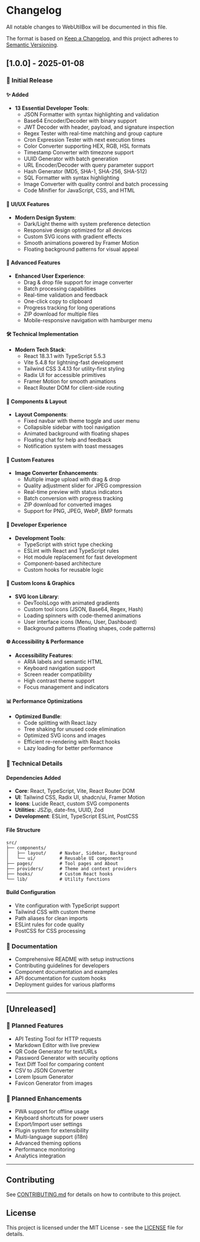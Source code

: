 # Changelog

All notable changes to WebUtilBox will be documented in this file.

The format is based on [Keep a Changelog](https://keepachangelog.com/en/1.0.0/),
and this project adheres to [Semantic Versioning](https://semver.org/spec/v2.0.0.html).

## [1.0.0] - 2025-01-08

### 🎉 Initial Release

#### ✨ Added
- **13 Essential Developer Tools**:
  - JSON Formatter with syntax highlighting and validation
  - Base64 Encoder/Decoder with binary support
  - JWT Decoder with header, payload, and signature inspection
  - Regex Tester with real-time matching and group capture
  - Cron Expression Tester with next execution times
  - Color Converter supporting HEX, RGB, HSL formats
  - Timestamp Converter with timezone support
  - UUID Generator with batch generation
  - URL Encoder/Decoder with query parameter support
  - Hash Generator (MD5, SHA-1, SHA-256, SHA-512)
  - SQL Formatter with syntax highlighting
  - Image Converter with quality control and batch processing
  - Code Minifier for JavaScript, CSS, and HTML

#### 🎨 UI/UX Features
- **Modern Design System**:
  - Dark/Light theme with system preference detection
  - Responsive design optimized for all devices
  - Custom SVG icons with gradient effects
  - Smooth animations powered by Framer Motion
  - Floating background patterns for visual appeal

#### 🚀 Advanced Features
- **Enhanced User Experience**:
  - Drag & drop file support for image converter
  - Batch processing capabilities
  - Real-time validation and feedback
  - One-click copy to clipboard
  - Progress tracking for long operations
  - ZIP download for multiple files
  - Mobile-responsive navigation with hamburger menu

#### 🛠️ Technical Implementation
- **Modern Tech Stack**:
  - React 18.3.1 with TypeScript 5.5.3
  - Vite 5.4.8 for lightning-fast development
  - Tailwind CSS 3.4.13 for utility-first styling
  - Radix UI for accessible primitives
  - Framer Motion for smooth animations
  - React Router DOM for client-side routing

#### 📱 Components & Layout
- **Layout Components**:
  - Fixed navbar with theme toggle and user menu
  - Collapsible sidebar with tool navigation
  - Animated background with floating shapes
  - Floating chat for help and feedback
  - Notification system with toast messages

#### 🎯 Custom Features
- **Image Converter Enhancements**:
  - Multiple image upload with drag & drop
  - Quality adjustment slider for JPEG compression
  - Real-time preview with status indicators
  - Batch conversion with progress tracking
  - ZIP download for converted images
  - Support for PNG, JPEG, WebP, BMP formats

#### 🔧 Developer Experience
- **Development Tools**:
  - TypeScript with strict type checking
  - ESLint with React and TypeScript rules
  - Hot module replacement for fast development
  - Component-based architecture
  - Custom hooks for reusable logic

#### 🎨 Custom Icons & Graphics
- **SVG Icon Library**:
  - DevToolsLogo with animated gradients
  - Custom tool icons (JSON, Base64, Regex, Hash)
  - Loading spinners with code-themed animations
  - User interface icons (Menu, User, Dashboard)
  - Background patterns (floating shapes, code patterns)

#### 🌐 Accessibility & Performance
- **Accessibility Features**:
  - ARIA labels and semantic HTML
  - Keyboard navigation support
  - Screen reader compatibility
  - High contrast theme support
  - Focus management and indicators

#### 📊 Performance Optimizations
- **Optimized Bundle**:
  - Code splitting with React.lazy
  - Tree shaking for unused code elimination
  - Optimized SVG icons and images
  - Efficient re-rendering with React hooks
  - Lazy loading for better performance

### 🔧 Technical Details

#### Dependencies Added
- **Core**: React, TypeScript, Vite, React Router DOM
- **UI**: Tailwind CSS, Radix UI, shadcn/ui, Framer Motion
- **Icons**: Lucide React, custom SVG components
- **Utilities**: JSZip, date-fns, UUID, Zod
- **Development**: ESLint, TypeScript ESLint, PostCSS

#### File Structure
```
src/
├── components/
│   ├── layout/     # Navbar, Sidebar, Background
│   └── ui/         # Reusable UI components
├── pages/          # Tool pages and About
├── providers/      # Theme and context providers
├── hooks/          # Custom React hooks
└── lib/            # Utility functions
```

#### Build Configuration
- Vite configuration with TypeScript support
- Tailwind CSS with custom theme
- Path aliases for clean imports
- ESLint rules for code quality
- PostCSS for CSS processing

### 📝 Documentation
- Comprehensive README with setup instructions
- Contributing guidelines for developers
- Component documentation and examples
- API documentation for custom hooks
- Deployment guides for various platforms

---

## [Unreleased]

### 🔮 Planned Features
- API Testing Tool for HTTP requests
- Markdown Editor with live preview
- QR Code Generator for text/URLs
- Password Generator with security options
- Text Diff Tool for comparing content
- CSV to JSON Converter
- Lorem Ipsum Generator
- Favicon Generator from images

### 🚀 Planned Enhancements
- PWA support for offline usage
- Keyboard shortcuts for power users
- Export/Import user settings
- Plugin system for extensibility
- Multi-language support (i18n)
- Advanced theming options
- Performance monitoring
- Analytics integration

---

## Contributing

See [CONTRIBUTING.md](CONTRIBUTING.md) for details on how to contribute to this project.

## License

This project is licensed under the MIT License - see the [LICENSE](LICENSE) file for details.
